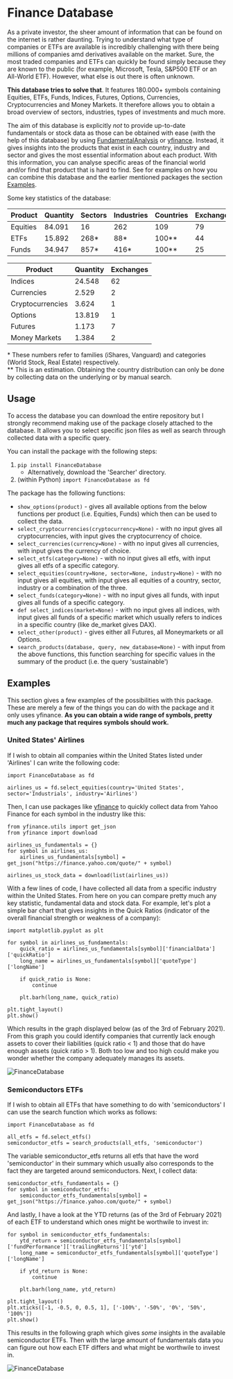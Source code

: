 # Finance Database
As a private investor, the sheer amount of information that can be found on the internet is rather daunting. Trying to 
understand what type of companies or ETFs are available is incredibly challenging with there being millions of
companies amd derivatives available on the market. Sure, the most traded companies and ETFs can quickly be found
simply because they are known to the public (for example, Microsoft, Tesla, S&P500 ETF or an All-World ETF). However, 
what else is out there is often unknown.

**This database tries to solve that**. It features 180.000+ symbols containing Equities, ETFs, Funds, Indices, Futures, 
Options, Currencies, Cryptocurrencies and Money Markets. It therefore allows you to obtain a broad overview of sectors,
industries, types of investments and much more.

The aim of this database is explicitly _not_ to provide up-to-date fundamentals or stock data as those can be obtained 
with ease (with the help of this database) by using [FundamentalAnalysis](https://github.com/JerBouma/FundamentalAnalysis) 
or [yfinance](https://github.com/ranaroussi/yfinance). Instead, it gives  insights into the products that exist in each 
country, industry and sector and gives the most essential information about each product. With this information, you 
can analyse specific areas of the financial world and/or find that product that is hard to find. See for examples
on how you can combine this database and the earlier mentioned packages the section [Examples](#Examples).

Some key statistics of the database:

| Product           | Quantity  | Sectors   | Industries    | Countries | Exchanges |
| ----------------- | --------- | --------- | ------------- | --------- | --------- |
| Equities          | 84.091    | 16        | 262           | 109       | 79        |
| ETFs              | 15.892    | 268*      | 88*           | 100**     | 44        |
| Funds             | 34.947    | 857*      | 416*          | 100**     | 25        |

| Product           | Quantity  | Exchanges |
| ----------------- | --------- | --------- |
| Indices           | 24.548    | 62        |
| Currencies        | 2.529     | 2         |
| Cryptocurrencies  | 3.624     | 1         |
| Options           | 13.819    | 1         |
| Futures           | 1.173     | 7         |
| Money Markets     | 1.384     | 2         |

\* These numbers refer to families (iShares, Vanguard) and categories (World Stock, Real Estate) respectively.  
\** This is an estimation. Obtaining the country distribution can only be done by collecting data on the underlying 
or by manual search.

## Usage
To access the database you can download the entire repository but I strongly recommend making use of the package 
closely attached to the database. It allows you to select specific json files as well as search through collected
data with a specific query.

You can install the package with the following steps:
1. `pip install FinanceDatabase`
    - Alternatively, download the 'Searcher' directory.
2. (within Python) `import FinanceDatabase as fd`

The package has the following functions:
- `show_options(product)` - gives all available options from the below functions per product (i.e. Equities, Funds)
which then can be used to collect the data.
- `select_cryptocurrencies(cryptocurrency=None)` - with no input gives all cryptocurrencies, with input gives 
the cryptocurrency of choice.
- `select_currencies(currency=None)` - with no input gives all currencies, with input gives 
the currency of choice.
- `select_etfs(category=None)` - with no input gives all etfs, with input gives all etfs of a 
specific category.
- `select_equities(country=None, sector=None, industry=None)` - with no input gives all equities, with input 
gives all equities of a country, sector, industry or a combination of the three.
- `select_funds(category=None)` - with no input gives all funds, with input gives all funds of a 
specific category.
- `def select_indices(market=None)` - with no input gives all indices, with input gives all funds of a 
specific market which usually refers to indices in a specific country (like de_market gives DAX).
- `select_other(product)` - gives either all Futures, all Moneymarkets or all Options.
- `search_products(database, query, new_database=None)` - with input from the above functions, this function searching
for specific values in the summary of the product (i.e. the query 'sustainable')

## Examples
This section gives a few examples of the possibilities with this package. These are merely a few of the things you
can do with the package and it only uses yfinance. **As you can obtain a wide range of symbols, pretty much any package 
that requires symbols should work.**

### United States' Airlines
If I wish to obtain all companies within the United States listed under 'Airlines' I can write the 
following code:
````
import FinanceDatabase as fd

airlines_us = fd.select_equities(country='United States', sector='Industrials', industry='Airlines')
````
Then, I can use packages like [yfinance](https://github.com/ranaroussi/yfinance) to quickly collect data from 
Yahoo Finance for each symbol in the industry like this:
````
from yfinance.utils import get_json
from yfinance import download

airlines_us_fundamentals = {}
for symbol in airlines_us:
    airlines_us_fundamentals[symbol] = get_json("https://finance.yahoo.com/quote/" + symbol)

airlines_us_stock_data = download(list(airlines_us))
```` 
With a few lines of code, I have collected all data from a specific industry within the United States. From here on 
you can compare pretty much any key statistic, fundamental data and stock data. For example, let's plot a simple bar 
chart that gives insights in the Quick Ratios (indicator of the overall financial strength or weakness of a company):
````
import matplotlib.pyplot as plt

for symbol in airlines_us_fundamentals:
    quick_ratio = airlines_us_fundamentals[symbol]['financialData']['quickRatio']
    long_name = airlines_us_fundamentals[symbol]['quoteType']['longName']

    if quick_ratio is None:
        continue

    plt.barh(long_name, quick_ratio)

plt.tight_layout()
plt.show()
``````
Which results in the graph displayed below (as of the 3rd of February 2021). From this graph you could identify 
companies that currently lack enough assets to cover their liabilities (quick ratio < 1) and those that do have enough
assets (quick ratio > 1). Both too low and too high could make you wonder whether the company adequately manages 
its assets.

![FinanceDatabase](Examples/United_States_Airlines_QuickRatio.png)

### Semiconductors ETFs
If I wish to obtain all ETFs that have something to do with 'semiconductors' I can use the search function which works
as follows:
````
import FinanceDatabase as fd

all_etfs = fd.select_etfs()
semiconductor_etfs = search_products(all_etfs, 'semiconductor')
````
The variable semiconductor_etfs returns all etfs that have the word 'semiconductor' in their summary which usually also 
corresponds to the fact they are targeted around semiconductors. Next, I collect data:
````
semiconductor_etfs_fundamentals = {}
for symbol in semiconductor_etfs:
    semiconductor_etfs_fundamentals[symbol] = get_json("https://finance.yahoo.com/quote/" + symbol)
````
And lastly, I have a look at the YTD returns (as of the 3rd of February 2021) of each ETF to understand which ones 
might be worthwile to invest in:
````
for symbol in semiconductor_etfs_fundamentals:
    ytd_return = semiconductor_etfs_fundamentals[symbol]['fundPerformance']['trailingReturns']['ytd']
    long_name = semiconductor_etfs_fundamentals[symbol]['quoteType']['longName']

    if ytd_return is None:
        continue

    plt.barh(long_name, ytd_return)

plt.tight_layout()
plt.xticks([-1, -0.5, 0, 0.5, 1], ['-100%', '-50%', '0%', '50%', '100%'])
plt.show()
````
This results in the following graph which gives _some_ insights in the available semiconductor ETFs. Then with the large amount of fundamentals data you can 
figure out how each ETF differs and what might be worthwile to invest in.

![FinanceDatabase](Examples/Semiconductors_ETFs_Returns.png)

